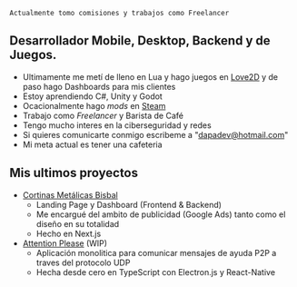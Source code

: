 
``
Actualmente tomo comisiones y trabajos como Freelancer
``

##  Desarrollador Mobile, Desktop, Backend y de Juegos.

-  Ultimamente me metí de lleno en Lua y hago juegos en [Love2D](https://github.com/love2d/love) y de paso hago Dashboards para mis clientes
-  Estoy aprendiendo C#, Unity y Godot
-  Ocacionalmente hago *mods* en [Steam](https://steamcommunity.com/profiles/76561198356656121/myworkshopfiles/)
-  Trabajo como *Freelancer* y Barista de Café
-  Tengo mucho interes en la ciberseguridad y redes
-  Si quieres comunicarte conmigo escribeme a "dapadev@hotmail.com"
-  Mi meta actual es tener una cafeteria

## Mis ultimos proyectos

- [Cortinas Metálicas Bisbal](https://github.com/dapabe/cortinas-metalicas-bisbal)
  - Landing Page y Dashboard (Frontend & Backend)
  - Me encargué del ambito de publicidad (Google Ads) tanto como el diseño en su totalidad
  - Hecho en Next.js 
- [Attention Please](https://github.com/dapabe/mono-assist-me) (WIP)
  - Aplicación monolitica para comunicar mensajes de ayuda P2P a traves del protocolo UDP
  - Hecha desde cero en TypeScript con Electron.js y React-Native
